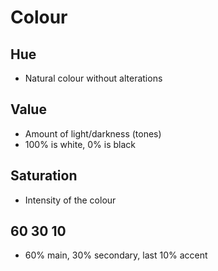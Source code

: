 # Colour

## Hue

- Natural colour without alterations

## Value

- Amount of light/darkness (tones)
- 100% is white, 0% is black

## Saturation

- Intensity of the colour

## 60 30 10 

- 60% main, 30% secondary, last 10% accent